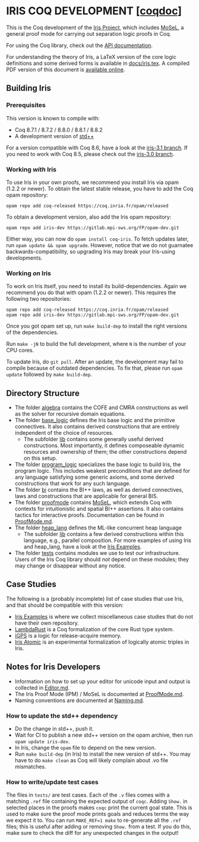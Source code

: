 # IRIS COQ DEVELOPMENT [[coqdoc]](https://plv.mpi-sws.org/coqdoc/iris/)

This is the Coq development of the [Iris Project](http://iris-project.org),
which includes [MoSeL](http://iris-project.org/mosel/), a general proof mode
for carrying out separation logic proofs in Coq.

For using the Coq library, check out the
[API documentation](https://plv.mpi-sws.org/coqdoc/iris/).

For understanding the theory of Iris, a LaTeX version of the core logic
definitions and some derived forms is available in
[docs/iris.tex](docs/iris.tex).  A compiled PDF version of this document is
[available online](http://plv.mpi-sws.org/iris/appendix-3.1.pdf).

## Building Iris

### Prerequisites

This version is known to compile with:

 - Coq 8.7.1 / 8.7.2 / 8.8.0 / 8.8.1 / 8.8.2
 - A development version of [std++](https://gitlab.mpi-sws.org/iris/stdpp)

For a version compatible with Coq 8.6, have a look at the
[iris-3.1 branch](https://gitlab.mpi-sws.org/FP/iris-coq/tree/iris-3.1).
If you need to work with Coq 8.5, please check out the
[iris-3.0 branch](https://gitlab.mpi-sws.org/FP/iris-coq/tree/iris-3.0).

### Working *with* Iris

To use Iris in your own proofs, we recommend you install Iris via opam (1.2.2 or
newer).  To obtain the latest stable release, you have to add the Coq opam
repository:

    opam repo add coq-released https://coq.inria.fr/opam/released

To obtain a development version, also add the Iris opam repository:

    opam repo add iris-dev https://gitlab.mpi-sws.org/FP/opam-dev.git

Either way, you can now do `opam install coq-iris`.  To fetch updates later, run
`opam update && opam upgrade`.  However, notice that we do not guarnatee
backwards-compatibility, so upgrading Iris may break your Iris-using
developments.

### Working *on* Iris

To work on Iris itself, you need to install its build-dependencies.  Again we
recommend you do that with opam (1.2.2 or newer).  This requires the following
two repositories:

    opam repo add coq-released https://coq.inria.fr/opam/released
    opam repo add iris-dev https://gitlab.mpi-sws.org/FP/opam-dev.git

Once you got opam set up, run `make build-dep` to install the right versions
of the dependencies.

Run `make -jN` to build the full development, where `N` is the number of your
CPU cores.

To update Iris, do `git pull`.  After an update, the development may fail to
compile because of outdated dependencies.  To fix that, please run `opam update`
followed by `make build-dep`.

## Directory Structure

* The folder [algebra](theories/algebra) contains the COFE and CMRA
  constructions as well as the solver for recursive domain equations.
* The folder [base_logic](theories/base_logic) defines the Iris base logic and
  the primitive connectives.  It also contains derived constructions that are
  entirely independent of the choice of resources.
  * The subfolder [lib](theories/base_logic/lib) contains some generally useful
    derived constructions.  Most importantly, it defines composeable
    dynamic resources and ownership of them; the other constructions depend
    on this setup.
* The folder [program_logic](theories/program_logic) specializes the base logic
  to build Iris, the program logic.   This includes weakest preconditions that
  are defined for any language satisfying some generic axioms, and some derived
  constructions that work for any such language.
* The folder [bi](theories/bi) contains the BI++ laws, as well as derived
  connectives, laws and constructions that are applicable for general BIS.
* The folder [proofmode](theories/proofmode) contains
  [MoSeL](http://iris-project.org/mosel/), which extends Coq with contexts for
  intuitionistic and spatial BI++ assertions. It also contains tactics for
  interactive proofs. Documentation can be found in
  [ProofMode.md](ProofMode.md).
* The folder [heap_lang](theories/heap_lang) defines the ML-like concurrent heap
  language
  * The subfolder [lib](theories/heap_lang/lib) contains a few derived
    constructions within this language, e.g., parallel composition.
    For more examples of using Iris and heap_lang, have a look at the
    [Iris Examples](https://gitlab.mpi-sws.org/FP/iris-examples).
* The folder [tests](theories/tests) contains modules we use to test our
  infrastructure. Users of the Iris Coq library should *not* depend on these
  modules; they may change or disappear without any notice.

## Case Studies

The following is a (probably incomplete) list of case studies that use Iris, and
that should be compatible with this version:

* [Iris Examples](https://gitlab.mpi-sws.org/FP/iris-examples) is where we
  collect miscellaneous case studies that do not have their own repository.
* [LambdaRust](https://gitlab.mpi-sws.org/FP/LambdaRust-coq/) is a Coq
  formalization of the core Rust type system.
* [iGPS](https://gitlab.mpi-sws.org/FP/sra-gps/tree/gen_proofmode_WIP) is a
  logic for release-acquire memory.
* [Iris Atomic](https://gitlab.mpi-sws.org/FP/iris-atomic/) is an experimental
  formalization of logically atomic triples in Iris.

## Notes for Iris Developers

* Information on how to set up your editor for unicode input and output is
  collected in [Editor.md](Editor.md).
* The Iris Proof Mode (IPM) / MoSeL is documented at [ProofMode.md](ProofMode.md).
* Naming conventions are documented at [Naming.md](Naming.md).

### How to update the std++ dependency

* Do the change in std++, push it.
* Wait for CI to publish a new std++ version on the opam archive, then run
  `opam update iris-dev`.
* In Iris, change the `opam` file to depend on the new version.
* Run `make build-dep` (in Iris) to install the new version of std++.
  You may have to do `make clean` as Coq will likely complain about .vo file
  mismatches.

### How to write/update test cases

The files in `tests/` are test cases.  Each of the `.v` files comes with a
matching `.ref` file containing the expected output of `coqc`.  Adding `Show.`
in selected places in the proofs makes `coqc` print the current goal state.
This is used to make sure the proof mode prints goals and reduces terms the way
we expect it to.  You can run `MAKE_REF=1 make` to re-generate all the `.ref` files;
this is useful after adding or removing `Show.` from a test.  If you do this,
make sure to check the diff for any unexpected changes in the output!
